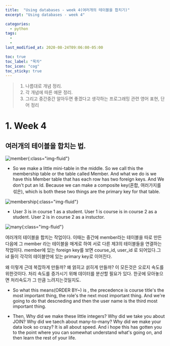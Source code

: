 ```yaml
---
title:  "Using databases - week 4(여러개의 테이블을 합치기)"
excerpt: "Using databases - week 4"

categories:
  - python
tags:
  - 
  - 
last_modified_at: 2020-08-24T09:06:00-05:00

toc: true
toc_label: "목차"
toc_icon: "cog"
toc_sticky: true
---
```


> 1. 나름대로 개념 정리.  
> 2. 각 개념에 따른 예문 정리.  
> 3. 그리고 중간중간 알아두면 좋겠다고 생각하는 프로그래밍 관련 영어 표현, 단어 정리


# 1. Week 4

## 여러개의 테이블을 합치는 법.

![member](https://yeonghunko.github.io/assets/img/coursera-python/member.png){:class="img-fluid"}

- So we make a little mini-table in the middle. So we call this the membership table or the table called Member. And what we do is we have this Member table that has each row has two foreign keys. And We don't put an Id. Because we can make a   composite key(혼합, 여러가지를 섞은), which is both these two things are the primary key for that table. 



![membership](https://yeonghunko.github.io/assets/img/coursera-python/membership.png){:class="img-fluid"}

- User 3 is in course 1 as a student. User 1 is course is in course 2 as a student. User 2 is in course 2 as a instuctor. 



![many](https://yeonghunko.github.io/assets/img/coursera-python/many.png){:class="img-fluid"}

여러개의 테이블을 합치는 작업이다. 이때는 중간에 member라는 테이블을 따로 만든다음에 그 member 라는 테이블을 매게로 하여 서로 다른 제3의 테이블들을 연결하는 작업이다. member에 있는 foreign key를 보면 course_id, user_id 로 되어있다.그 id 들이 각각의 테이블안에 있는 primary key로 이어진다.  

왜 이렇게 근데 복잡하게 만들까? 왜 얽히고 섥히게 만들까? 이 모든것은 오로지 속도를 위한것이다. 처리 속도를 증가시기 위해 데이터를 분산할 필요가 있다. 한곳에 모아놓으면 처리속도가 그 만큼 느려지는것일지도.

- So what this means(ORDER BY~) is , the precedence is course title's the most important thing, the role's the next most important thing. And we're going to do that descneding and then the user name is the third most important thing. 

- Then, Why did we make these little integers? Why did we take you about JOIN? Why did we taech about many-to-many? Why did we make your data look so crazy? It is all about speed. And i hope this has gotten you to the point where you can somewhat understand what's going on, and then learn the rest of your life. 












